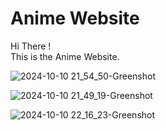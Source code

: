 # Anime Website

Hi There !   
This is the Anime Website.

![2024-10-10 21_54_50-Greenshot](https://github.com/user-attachments/assets/e3f6c6ac-4a5f-4a8d-91bd-3696c1354c23)



![2024-10-10 21_49_19-Greenshot](https://github.com/user-attachments/assets/22d9059c-19d0-4df9-ba0d-9b5459ca9bf7)



![2024-10-10 22_16_23-Greenshot](https://github.com/user-attachments/assets/1cd93651-148c-48b2-973a-a99924ef6699)





